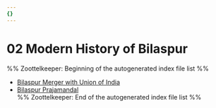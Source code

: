 ```yaml
---
{}
---
```

   
# 02 Modern History of Bilaspur   
%% Zoottelkeeper: Beginning of the autogenerated index file list  %%   
   
-  [Bilaspur Merger with Union of India](../../../../01%20History%20of%20Himachal%20Pradesh/Z%20Districtwise%20History%20of%20Himachal%20Pradesh/01%20History%20of%20Bilaspur/02%20Modern%20History%20of%20Bilaspur/Bilaspur%20Merger%20with%20Union%20of%20India.md)   
-  [Bilaspur Prajamandal](../../../../01%20History%20of%20Himachal%20Pradesh/Z%20Districtwise%20History%20of%20Himachal%20Pradesh/01%20History%20of%20Bilaspur/02%20Modern%20History%20of%20Bilaspur/Bilaspur%20Prajamandal.md)   
%% Zoottelkeeper: End of the autogenerated index file list  %%